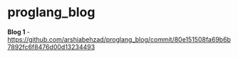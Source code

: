 # proglang_blog
**Blog 1** - https://github.com/arshiabehzad/proglang_blog/commit/80e151508fa69b6b7892fc6f8476d00d13234493
